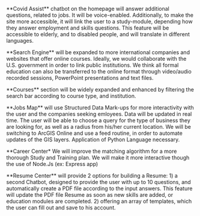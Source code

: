  <p>**Covid Assist** chatbot on the homepage will answer additional questions, related to jobs. It will be voice-enabled.
   Additionally, to make the site more accessible, it will link the user to a study-module, depending how they answer employment and skills questions.
   This feature will be accessible to elderly, and to disabled people, and will translate in different languages.
   
   <p>**Search Engine** will be expanded to more international companies and websites that offer online courses.
   Ideally, we would collaborate with the U.S. government in order to link public institutions. We think all formal education can also be transferred to the online format through video/audio recorded sessions, PowerPoint presentations and text files.
   
   <p>**Courses** section will be widely expanded and enhanced by filtering the search bar according to course type, and institution.
   
   <p>**Jobs Map** will use Structured Data Mark-ups for more interactivity with the user and the companies seeking emloyees.
   Data will be updated in real time. The user will be able to choose a query for the type of business they are looking for, as well as a radius from his/her current location. We will be switching to ArcGIS Online and use a feed routine, in order to automate updates of the GIS layers. Application of Python Language necessary.
   <p>**Career Center* We will improve the matching algorithm for a more thorough Study and Training plan. We will make it more interactive though the use of Node.Js (ex: Express app)
   
   <p>**Resume Center** will provide 2 options for building a Resume:
                        1) a second Chatbot, designed to provide the user with up to 10 questions, and automatically create a PDF file according to the input answers. 
                           This feature will update the PDF file Resume as soon as new skills are added, or education modules are completed.
                        2) offering an array of templates, which the user can fill out and save to his account.
   
